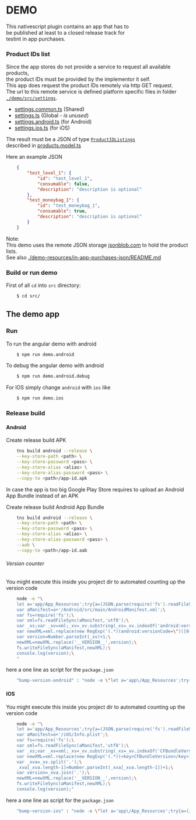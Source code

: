 # DEMO

This nativescript plugin contains an app that has to  
be published at least to a closed release track for  
testint in app purchases.


### Product IDs list

Since the app stores do not provide a service to request all available products,  
the product IDs must be provided by the implementor it self.  
This app does request the product IDs remotely via http GET request.  
The url to this remote service is defined platform specific files in folder [`./demo/src/settings`](./demo/src/settings).  

- [settings.common.ts](./demo/src/settings/settings.common.ts) (Shared)
- [settings.ts](./demo/src/settings/settings.ts) (Global - _is unused_)
- [settings.android.ts](./demo/src/settings/settings.android.ts) (for Android)
- [settings.ios.ts](./demo/src/settings/settings.ios.ts) (for iOS)
    
The result must be a JSON of type [`ProductIDListings`](./demo/src/app/products/products.model.ts)  
described in [products.model.ts](./demo/src/app/products/products.model.ts)

Here an example JSON
```json
    {
        "test_level_1": {
            "id": "test_level_1",
            "consumable": false,
            "description": "description is optional"
        },
        "test_moneybag_1": {
            "id": "test_moneybag_1",
            "consumable": true,
            "description": "description is optional"
        }
    }
```

Note:   
This demo uses the remote JSON storage [jsonblob.com](https://jsonblob.com) to hold the product lists.   
See also [./demo-resources/in-app-purchases-json/README.md](./demo-resources/in-app-purchases-json/README.md)

### Build or run demo

First of all `cd` into `src` directory:
```bash
    $ cd src/
```


## The demo app

### Run 

To run the angular demo with android

```bash
    $ npm run demo.android
```

To debug the angular demo with android

```bash
    $ npm run demo.android.debug
```

For IOS simply change `android` with `ios` like 

```bash
    $ npm run demo.ios
```

### Release build 

#### Android
Create release build APK

```bash
    tns build android --release \
    --key-store-path <path> \
    --key-store-password <pass> \
    --key-store-alias <alias> \
    --key-store-alias-password <pass> \
    --copy-to <path>/app-id.apk
```

In case the app is too big Google Play Store requires to upload an Android App Bundle instead of an APK

Create release build Android App Bundle

```bash
    tns build android --release \
    --key-store-path <path> \
    --key-store-password <pass> \
    --key-store-alias <alias> \
    --key-store-alias-password <pass> \
    --aab \
    --copy-to <path>/app-id.aab
```


###### Version counter

You might execute this inside you project dir to automated counting up the version code

```bash
    node -e "\
    let a='app/App_Resources';try{a=(JSON.parse(require('fs').readFileSync('nsconfig.json'))||{}).appResourcesPath||''}catch(e){};\
    var aManifest=a+'/Android/src/main/AndroidManifest.xml';\
    var fs=require('fs');\
    var xml=fs.readFileSync(aManifest,'utf8');\
    var _xs;var _xv=xml;_xv=_xv.substring(_xs=_xv.indexOf('android:versionCode=\"')+'android:versionCode=\"'.length,_xv.indexOf('\"',_xs)).trim();\
    var newXML=xml.replace(new RegExp('(.*)(android:versionCode=\")([0-9]*)(\")(.*)','g'),'\$1\$2'+'__VERSION__'+'\$4\$5');\
    var version=Number.parseInt(_xv)+1;\
    newXML=newXML.replace('__VERSION__',version);\
    fs.writeFileSync(aManifest,newXML);\
    console.log(version);\
    "
```

here a one line as script for the `package.json`

```bash
    "bump-version-android" : "node -e \"let a='app\/App_Resources';try{a=(JSON.parse(require('fs').readFileSync('nsconfig.json'))||{}).appResourcesPath||''}catch(e){};var aManifest=a+'\/Android\/src\/main\/AndroidManifest.xml';var fs=require('fs');var xml=fs.readFileSync(aManifest,'utf8');var _xs;var _xv=xml;_xv=_xv.substring(_xs=_xv.indexOf('android:versionCode=\\\"')+'android:versionCode=\\\"'.length,_xv.indexOf('\\\"',_xs)).trim();var newXML=xml.replace(new RegExp('(.*)(android:versionCode=\\\")([0-9]*)(\\\")(.*)','g'),'\\$1\\$2'+'__VERSION__'+'\\$4\\$5');var version=Number.parseInt(_xv)+1;newXML=newXML.replace('__VERSION__',version);fs.writeFileSync(aManifest,newXML);console.log(version);\""
```

#### IOS

You might execute this inside you project dir to automated counting up the version code

```bash
    node -e "\
    let a='app/App_Resources';try{a=(JSON.parse(require('fs').readFileSync('nsconfig.json'))||{}).appResourcesPath||''}catch(e){};\
    var aManifest=a+'/iOS/Info.plist';\
    var fs=require('fs');\
    var xml=fs.readFileSync(aManifest,'utf8');\
    var _xs;var _xv=xml;_xv=_xv.substring(_xs=_xv.indexOf('CFBundleVersion</key>')+'CFBundleVersion</key>'.length,_xv.indexOf('</string>',_xs)).replace('<string>','').replace('</string>','').trim();\
    var newXML=xml.replace(new RegExp('(.*)(<key>CFBundleVersion</key>)([\n\r\t])*(<string>)(.*)(</string>)',''),'\$1\$2\$3\n\t\$4__VERSION__\$6');\
    var _xva=_xv.split('.');\
    _xva[_xva.length-1]=Number.parseInt(_xva[_xva.length-1])+1;\
    var version=_xva.join('.');\
    newXML=newXML.replace('__VERSION__',version);\
    fs.writeFileSync(aManifest,newXML);\
    console.log(version);"
```


here a one line as script for the `package.json`

```bash
    "bump-version-ios" : "node -e \"let a='app\/App_Resources';try{a=(JSON.parse(require('fs').readFileSync('nsconfig.json'))||{}).appResourcesPath||''}catch(e){};var aManifest=a+'\/iOS\/Info.plist';var fs=require('fs');var xml=fs.readFileSync(aManifest,'utf8');var _xs;var _xv=xml;_xv=_xv.substring(_xs=_xv.indexOf('CFBundleVersion<\/key>')+'CFBundleVersion<\/key>'.length,_xv.indexOf('<\/string>',_xs)).replace('<string>','').replace('<\/string>','').trim();var newXML=xml.replace(new RegExp('(.*)(<key>CFBundleVersion<\/key>)([\\n\\r\\t])*(<string>)(.*)(<\/string>)',''),'\\$1\\$2\\$3\\n\\t\\$4__VERSION__\\$6');var _xva=_xv.split('.');_xva[_xva.length-1]=Number.parseInt(_xva[_xva.length-1])+1;var version=_xva.join('.');newXML=newXML.replace('__VERSION__',version);fs.writeFileSync(aManifest,newXML);console.log(version);\""
```